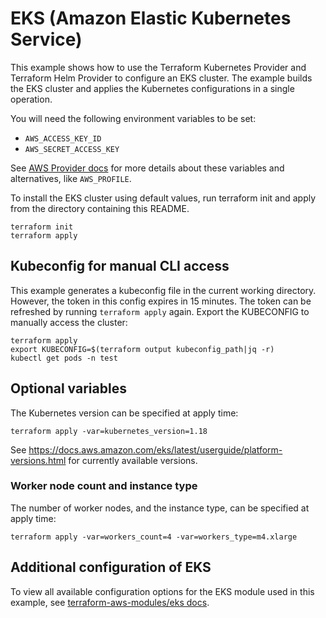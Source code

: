 # EKS (Amazon Elastic Kubernetes Service)

This example shows how to use the Terraform Kubernetes Provider and Terraform Helm Provider to configure an EKS cluster. The example builds the EKS cluster and applies the Kubernetes configurations in a single operation.

You will need the following environment variables to be set:

  - `AWS_ACCESS_KEY_ID`
  - `AWS_SECRET_ACCESS_KEY`

See [AWS Provider docs](https://www.terraform.io/docs/providers/aws/index.html#configuration-reference) for more details about these variables and alternatives, like `AWS_PROFILE`.

To install the EKS cluster using default values, run terraform init and apply from the directory containing this README.

```
terraform init
terraform apply
```

## Kubeconfig for manual CLI access

This example generates a kubeconfig file in the current working directory. However, the token in this config expires in 15 minutes. The token can be refreshed by running `terraform apply` again. Export the KUBECONFIG to manually access the cluster:

```
terraform apply
export KUBECONFIG=$(terraform output kubeconfig_path|jq -r)
kubectl get pods -n test
```

## Optional variables

The Kubernetes version can be specified at apply time:

```
terraform apply -var=kubernetes_version=1.18
```

See https://docs.aws.amazon.com/eks/latest/userguide/platform-versions.html for currently available versions.


### Worker node count and instance type

The number of worker nodes, and the instance type, can be specified at apply time:

```
terraform apply -var=workers_count=4 -var=workers_type=m4.xlarge
```

## Additional configuration of EKS

To view all available configuration options for the EKS module used in this example, see [terraform-aws-modules/eks docs](https://registry.terraform.io/modules/terraform-aws-modules/eks/aws/latest).

